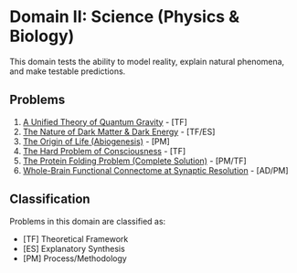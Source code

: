 # Domain II: Science (Physics & Biology)

This domain tests the ability to model reality, explain natural phenomena, and make testable predictions.

## Problems

1. [A Unified Theory of Quantum Gravity](quantum_gravity.md) - [TF]
2. [The Nature of Dark Matter & Dark Energy](dark_matter_energy.md) - [TF/ES]
3. [The Origin of Life (Abiogenesis)](abiogenesis.md) - [PM]
4. [The Hard Problem of Consciousness](consciousness.md) - [TF]
5. [The Protein Folding Problem (Complete Solution)](protein_folding.md) - [PM/TF]
6. [Whole-Brain Functional Connectome at Synaptic Resolution](whole_brain_connectome.md) - [AD/PM]

## Classification

Problems in this domain are classified as:
- [TF] Theoretical Framework
- [ES] Explanatory Synthesis
- [PM] Process/Methodology

